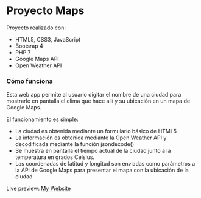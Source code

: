 # Proyecto Maps
Proyecto realizado con: 
- HTML5, CSS3, JavaScript
- Bootsrap 4
- PHP 7
- Google Maps API
- Open Weather API

### Cómo funciona
Esta web app permite al usuario digitar el nombre de una ciudad para mostrarle en pantalla el clima que hace allí y su ubicación en un mapa de Google Maps.

El funcionamiento es simple: 
- La ciudad es obtenida mediante un formulario básico de HTML5
- La información es obtenida mediante la Open Weather API y decodificada mediante la función jsondecode()
- Se muestra en pantalla el tiempo actual de la ciudad junto a la temperatura en grados Celsius.
- Las coordenadas de latitud y longitud son enviadas como parámetros a la API de Google Maps para presentar el mapa con la ubicación de la ciudad.

Live preview:  <a href="https://davidpalaciosg.com/proyectos/Proyecto-Maps/proyecto.php" target="_blank">My Website </a>
